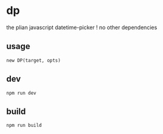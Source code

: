 # dp
the plian javascript datetime-picker ! no other dependencies

## usage
 ``new DP(target, opts)``
 
## dev
``npm run dev``

## build

``npm run build``
